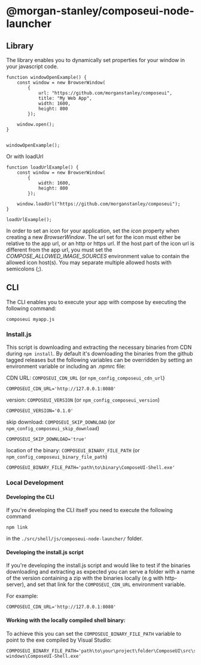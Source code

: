<!-- Morgan Stanley makes this available to you under the Apache License, Version 2.0 (the "License"). You may obtain a copy of the License at http://www.apache.org/licenses/LICENSE-2.0. See the NOTICE file distributed with this work for additional information regarding copyright ownership. Unless required by applicable law or agreed to in writing, software distributed under the License is distributed on an "AS IS" BASIS, WITHOUT WARRANTIES OR CONDITIONS OF ANY KIND, either express or implied. See the License for the specific language governing permissions and limitations under the License. -->

# @morgan-stanley/composeui-node-launcher

## Library

The library enables you to dynamically set properties for your window in your javascript code.

```
function windowOpenExample() {
    const window = new BrowserWindow(
        {
            url: "https://github.com/morganstanley/composeui",
            title: "My Web App",
            width: 1600,
            height: 800
        });

    window.open();
}


windowOpenExample();
```

Or with loadUrl

```
function loadUrlExample() {
    const window = new BrowserWindow(
        {
            width: 1600,
            height: 800
        });

    window.loadUrl("https://github.com/morganstanley/composeui");
}

loadUrlExample();
```

In order to set an icon for your application, set the _icon_ property when creating a new _BrowserWindow_. The url set for the icon must either be relative to the app url, or an http or https url. If the host part of the icon url is different from the app url, you must set the _COMPOSE_ALLOWED_IMAGE_SOURCES_ environment value to contain the allowed icon host(s). You may separate multiple allowed hosts with semicolons (;).

## CLI

The CLI enables you to execute your app with compose by executing the following command:

```
composeui myapp.js
```
### Install.js

This script is downloading and extracting the necessary binaries from CDN during `npm install`.
By default it's downloading the binaries from the github tagged releases but the following variables can be overridden by setting an environment variable or including an .npmrc file:

CDN URL: `COMPOSEUI_CDN_URL` (or `npm_config_composeui_cdn_url`)

```
COMPOSEUI_CDN_URL='http://127.0.0.1:8080'
```

version: `COMPOSEUI_VERSION` (or `npm_config_composeui_version`)

```
COMPOSEUI_VERSION='0.1.0'
```

skip download: `COMPOSEUI_SKIP_DOWNLOAD` (or `npm_config_composeui_skip_download`)

```
COMPOSEUI_SKIP_DOWNLOAD='true'
```

location of the binary: `COMPOSEUI_BINARY_FILE_PATH` (or `npm_config_composeui_binary_file_path`)

```
COMPOSEUI_BINARY_FILE_PATH='path\to\binary\ComposeUI-Shell.exe'
```

### Local Development

#### Developing the CLI

If you're developing the CLI itself you need to execute the following command

```
npm link
```

in the `./src/shell/js/composeui-node-launcher/` folder.

#### Developing the install.js script

If you're developing the install.js script and would like to test if the binaries downloading and extracting as expected you can serve a folder with a name of the version containing a zip with the binaries locally (e.g with http-server), and set that link for the `COMPOSEUI_CDN_URL` environment variable.

For example:

```
COMPOSEUI_CDN_URL='http://127.0.0.1:8080'
```

#### Working with the locally compiled shell binary:

To achieve this you can set the `COMPOSEUI_BINARY_FILE_PATH` variable to point to the exe compiled by Visual Studio:

```
COMPOSEUI_BINARY_FILE_PATH='path\to\your\project\folder\ComposeUI\src\shell\dotnet\Shell\bin\Debug\net6.0-windows\ComposeUI-Shell.exe'
```